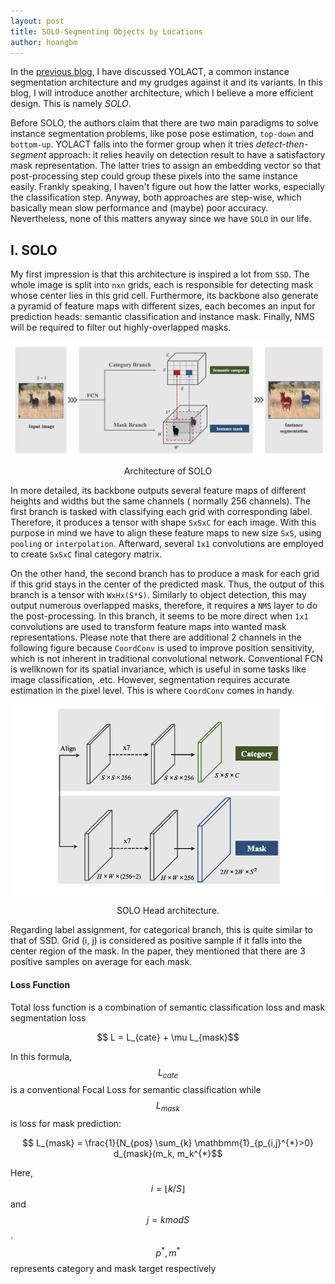 ```yaml
---
layout: post
title: SOLO-Segmenting Objects by Locations
author: hoangbm
---
```


In the [previous blog](/yolact), I have discussed YOLACT, a common instance segmentation architecture and 
my grudges against it and its variants. In this blog, I will introduce another architecture, which I believe a more
efficient design. This is namely *SOLO*.

Before SOLO, the authors claim that there are two main paradigms to solve instance segmentation problems, like pose 
pose estimation, `top-down` and `bottom-up`. YOLACT falls into the former group when it tries *detect-then-segment* 
approach: it relies heavily on detection result to have a satisfactory mask representation. The latter tries to assign 
an embedding vector so that post-processing step could group these pixels into the same instance easily. Frankly speaking,
I haven't figure out how the latter works, especially the classification step. Anyway, both approaches are step-wise, 
which basically mean slow performance and (maybe) poor accuracy. Nevertheless, none of this matters anyway since we have 
`SOLO` in our life.

## I. SOLO
My first impression is that this architecture is inspired a lot from `SSD`. The whole image is split into `nxn` grids, 
each is responsible for detecting mask whose center lies in this grid cell. Furthermore, its backbone also generate a 
pyramid of feature maps with different sizes, each becomes an input for prediction heads: semantic classification and
instance mask. Finally, NMS will be required to filter out highly-overlapped masks.

<p align="center">
     <img src="/image/segmentation/solo.png" alt="" align="middle">
     <div align="center">
        Architecture of SOLO
    </div>
</p>

In more detailed, its backbone outputs several feature maps of different heights and widths but the same channels (
normally 256 channels). The first branch is tasked with classifying each grid with corresponding label. Therefore, it
produces a tensor with shape `SxSxC` for each image. With this purpose in mind we have to align these feature maps to 
new size `SxS`, using `pooling` or `interpolation`. Afterward, several `1x1` convolutions are employed to create `SxSxC`
final category matrix.

On the other hand, the second branch has to produce a mask for each grid if this grid stays in the center of the 
predicted mask. Thus, the output of this branch is a tensor with `WxHx(S*S)`. Similarly to object detection, this may
output numerous overlapped masks, therefore, it requires a `NMS` layer to do the post-processing. In this branch, it 
seems to be more direct when `1x1` convolutions are used to transform feature maps into wanted mask representations. 
Please note that there are additional 2 channels in the following figure because `CoordConv` is used to improve position 
sensitivity, which is not inherent in traditional convolutional network. Conventional FCN is wellknown for its spatial 
invariance, which is useful in some tasks like image classification, .etc. However, segmentation requires accurate 
estimation in the pixel level. This is where `CoordConv` comes in handy.

<p align="center">
     <img src="/image/segmentation/solo_head.png" alt="" align="middle">
     <div align="center">
        SOLO Head architecture.
    </div>
</p>

Regarding label assignment, for categorical branch, this is quite similar to that of SSD. Grid (i, j) is considered as 
positive sample if it falls into the center region of the mask. In the paper, they mentioned that there are 3 positive 
samples on average for each mask.

#### Loss Function
Total loss function is a combination of semantic classification loss and mask segmentation loss

<p align='center'> $$ L = L_{cate} + \mu L_{mask}$$ </p>

In this formula, $$L_{cate}$$ is a conventional Focal Loss for semantic classification while $$L_{mask}$$ is loss for 
mask prediction:

<p align='center'> $$ L_{mask} = \frac{1}{N_{pos} \sum_{k} \mathbmm{1}_{p_{i,j}^{*}>0} d_{mask}(m_k, m_k^{*}$$ </p>

Here, $$i = \lfloor k/S \rfloor$$ and $$ j = k mod S$$. $$p^{*}, m^{*}$$ represents category and mask target respectively